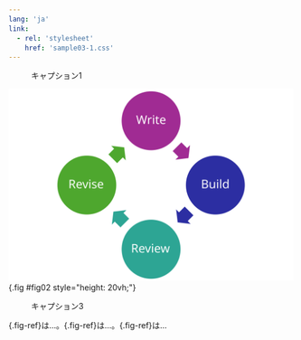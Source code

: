 ```yaml
---
lang: 'ja'
link:
  - rel: 'stylesheet'
    href: 'sample03-1.css'
---
```

<figure id="fig01">
  <div class="dummy-figure"></div>
  <figcaption>キャプション1</figcaption>
</figure>

![キャプション2](process.svg){.fig #fig02 style="height: 20vh;"}

<figure id="fig03">
  <div class="dummy-figure"></div>
  <figcaption>キャプション3</figcaption>
</figure>

[](#fig01){.fig-ref}は…。[](#fig02){.fig-ref}は…。[](#fig03){.fig-ref}は…